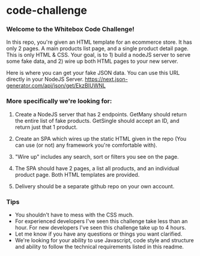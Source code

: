 # code-challenge

### Welcome to the Whitebox Code Challenge!

In this repo, you're given an HTML template for an ecommerce store. It has only 2 pages. A main products list page, and a single product detail page. This is only HTML & CSS. Your goal, is to 1) build a nodeJS server to serve some fake data, and 2) wire up both HTML pages to your new server.


Here is where you can get your fake JSON data. You can use this URL directly in your NodeJS Server.
https://next.json-generator.com/api/json/get/EkzBIUWNL

### More specifically we're looking for:

1) Create a NodeJS server that has 2 endpoints. GetMany should return the entire list of fake products. GetSingle should accept an ID, and return just that 1 product.

2) Create an SPA which wires up the static HTML given in the repo (You can
use (or not) any framework you're comfortable with).  

3) "Wire up" includes any search, sort or filters you see on the page.

3) The SPA should have 2 pages, a list all products, and an individual
product page. Both HTML templates are provided.

4) Delivery should be a separate github repo on your own account.

### Tips
- You shouldn't have to mess with the CSS much.
- For experienced developers I've seen this challenge take less than an hour. For new developers I've seen this challenge take up to 4 hours.
- Let me know if you have any questions or things you want clarified.
- We're looking for your ability to use Javascript, code style and structure and ability to follow the technical requirements listed in this readme.
